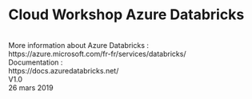 # Cloud Workshop Azure Databricks

<br>
More information about Azure Databricks : <br>
https://azure.microsoft.com/fr-fr/services/databricks/
<br>
Documentation : <br>
https://docs.azuredatabricks.net/
<br>
V1.0
<br>
26 mars 2019
